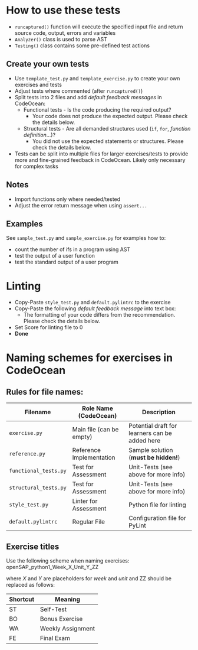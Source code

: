 # How to use these tests

- `runcaptured()` function will execute the specified input file and return source code, output, errors and variables
- `Analyzer()` class is used to parse AST
- `Testing()` class contains some pre-defined test actions

## Create your own tests

- Use `template_test.py` and `template_exercise.py` to create your own exercises and tests
- Adjust tests where commented (after `runcaptured()`)
- Split tests into 2 files and add *default feedback messages* in CodeOcean:
    - Functional tests - Is the code producing the required output?
      - Your code does not produce the expected output. Please check the details below.
    - Structural tests - Are all demanded structures used (`if`, `for`, *function definition*...)?
      - You did not use the expected statements or structures. Please check the details below.
- Tests can be split into multiple files for larger exercises/tests to provide more and fine-grained feedback in
  CodeOcean. Likely only necessary for complex tasks


## Notes

- Import functions only where needed/tested
- Adjust the error return message when using `assert...`


## Examples

See `sample_test.py` and `sample_exercise.py` for examples how to:
- count the number of ifs in a program using AST
- test the output of a user function
- test the standard output of a user program


# Linting

- Copy-Paste `style_test.py` and `default.pylintrc` to the exercise
- Copy-Paste the following *default feedback message* into text box:
    - The formatting of your code differs from the recommendation. Please check the details below.
- Set Score for linting file to 0
- **Done**


# Naming schemes for exercises in CodeOcean

## Rules for file names:

| Filename              | Role Name (CodeOcean)    | Description                                    |
| --------------------- | ------------------------ | ---------------------------------------------- |
| `exercise.py`         | Main file (can be empty) | Potential draft for learners can be added here |
| `reference.py`        | Reference Implementation | Sample solution (**must be hidden!**)          |
| `functional_tests.py` | Test for Assessment      | Unit-Tests (see above for more info)           |
| `structural_tests.py` | Test for Assessment      | Unit-Tests (see above for more info)           |
| `style_test.py`       | Linter for Assessment    | Python file for linting                        |
| `default.pylintrc`    | Regular File             | Configuration file for PyLint                  |


## Exercise titles

Use the following scheme when naming exercises:
openSAP_python1_Week_X_Unit_Y_ZZ

where *X* and *Y* are placeholders for *week* and *unit* and ZZ should be replaced as follows:

| Shortcut | Meaning           |
| -------- | ----------------- |
| ST       | Self-Test         |
| BO       | Bonus Exercise    |
| WA       | Weekly Assignment |
| FE       | Final Exam        |
